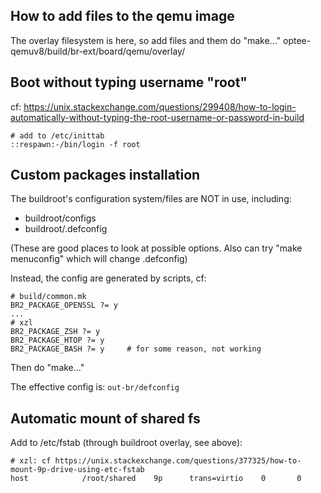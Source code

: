 ## How to add files to the qemu image

The overlay filesystem is here, so add files and them do "make..."
optee-qemuv8/build/br-ext/board/qemu/overlay/


## Boot without typing username "root"
cf: https://unix.stackexchange.com/questions/299408/how-to-login-automatically-without-typing-the-root-username-or-password-in-build

```
# add to /etc/inittab
::respawn:-/bin/login -f root
```

## Custom packages installation
The buildroot's configuration system/files are NOT in use, including: 

* buildroot/configs
* buildroot/.defconfig

(These are good places to look at possible options. Also can try "make menuconfig" which will change .defconfig)

Instead, the config are generated by scripts, cf: 

```
# build/common.mk
BR2_PACKAGE_OPENSSL ?= y
...
# xzl
BR2_PACKAGE_ZSH ?= y
BR2_PACKAGE_HTOP ?= y
BR2_PACKAGE_BASH ?= y     # for some reason, not working
```

Then do  "make..." 

The effective config is:
``out-br/defconfig``

## Automatic mount of shared fs
Add to /etc/fstab (through buildroot overlay, see above):
```
# xzl: cf https://unix.stackexchange.com/questions/377325/how-to-mount-9p-drive-using-etc-fstab
host            /root/shared    9p      trans=virtio    0       0
```





